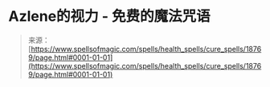 <!--yml

类别：未分类

日期：2024年06月12日 19:00:27

-->

# Azlene的视力 - 免费的魔法咒语

> 来源：[https://www.spellsofmagic.com/spells/health_spells/cure_spells/18769/page.html#0001-01-01](https://www.spellsofmagic.com/spells/health_spells/cure_spells/18769/page.html#0001-01-01)
